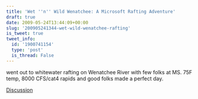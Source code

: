 ```yaml
---
title: 'Wet ''n'' Wild Wenatchee: A Microsoft Rafting Adventure'
draft: true
date: 2009-05-24T13:44:09+00:00
slug: '200905241344-wet-wild-wenatchee-rafting'
is_tweet: true
tweet_info:
  id: '1900741154'
  type: 'post'
  is_thread: False
---
```




went out to whitewater rafting on Wenatchee River with few folks at MS. 75F temp, 8000 CFS/cat4 rapids and good folks made a perfect day.

[Discussion](https://x.com/sytelus/status/1900741154)
